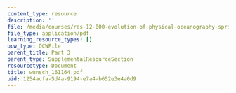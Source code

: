```yaml
---
content_type: resource
description: ''
file: /media/courses/res-12-000-evolution-of-physical-oceanography-spring-2007/1254acfa5d4a9194e7a4b652e3e4a0d9_wunsch_161164.pdf
file_type: application/pdf
learning_resource_types: []
ocw_type: OCWFile
parent_title: Part 3
parent_type: SupplementalResourceSection
resourcetype: Document
title: wunsch_161164.pdf
uid: 1254acfa-5d4a-9194-e7a4-b652e3e4a0d9
---
```

